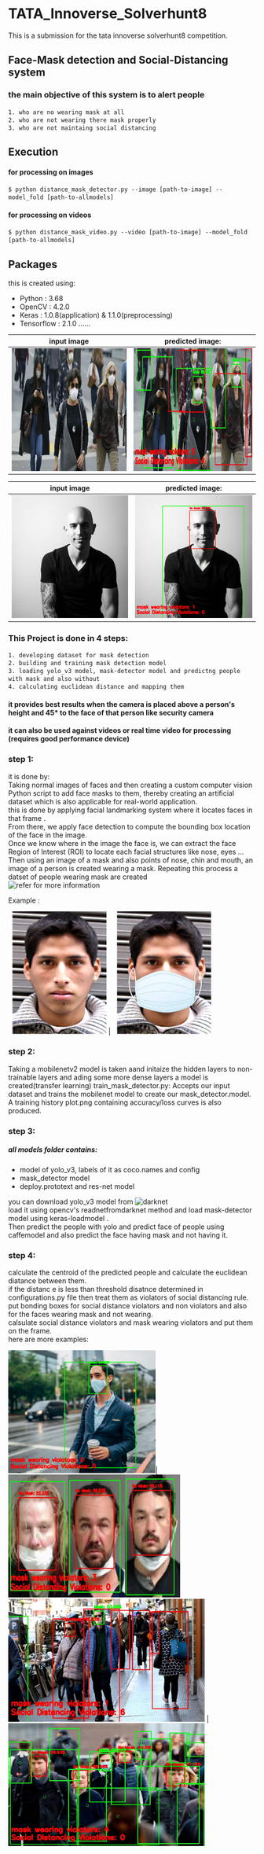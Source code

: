 # TATA_Innoverse_Solverhunt8
This is a submission for the tata innoverse solverhunt8 competition.

## Face-Mask detection and Social-Distancing system

  ### the main objective of this system is to alert people 
    1. who are no wearing mask at all
    2. who are not wearing there mask properly
    3. who are not maintaing social distancing

## Execution
#### for processing on images 
```
$ python distance_mask_detector.py --image [path-to-image] --model_fold [path-to-allmodels]
```    

#### for processing on videos 
```
$ python distance_mask_video.py --video [path-to-image] --model_fold [path-to-allmodels]
```  


## Packages
this is created using:                          
* Python : 3.68                          
* OpenCV : 4.2.0                       
* Keras : 1.0.8(application) & 1.1.0(preprocessing)                             
* Tensorflow : 2.1.0  ......
     
input image |predicted image:
----------------------------|----------------------------------------
<img src="https://github.com/yashasps/tata_innoverse_solverhunt8/blob/master/example_images/example_05.jpg" width=350 height=250>              |            <img src="https://github.com/yashasps/tata_innoverse_solverhunt8/blob/master/predicted_images/example_05_predicted.jpg" width=350 height=250 >

input image |predicted image:
----------------------------|----------------------------------------
<img src="https://github.com/yashasps/tata_innoverse_solverhunt8/blob/master/example_images/example_02.png" width=250 height=250>              |            <img src="https://github.com/yashasps/tata_innoverse_solverhunt8/blob/master/predicted_images/pred_example_02.png" width=250 height=250 >     
     
     
### This Project is done in 4 steps:                                        
    1. developing dataset for mask detection                                     
    2. building and training mask detection model                               
    3. loading yolo_v3 model, mask-detector model and predictng people with mask and also without                                 
    4. calculating euclidean distance and mapping them
    


#### it provides best results when the camera is placed above a person's height and 45* to the face of that person like security camera
#### it can also be used against videos or real time video for processing (requires good performance device)

   
### step 1:
it is  done by:                                         
  Taking normal images of faces and
  then creating a custom computer vision Python script to add face masks to them, thereby creating an artificial        dataset which is also applicable for real-world application.                                
  this is done by applying facial landmarking system where it locates faces in that frame .                          
  From there, we apply face detection to compute the bounding box location of the face in the image.                                
  Once we know where in the image the face is, we can extract the face Region of Interest (ROI) to locate each facial structures like nose, eyes ...                                                          
  Then using an image of a mask and also points of nose, chin and mouth, an image of a person is created wearing a mask. Repeating this process a datset of people wearing mask are created                             
  ![refer](https://github.com/prajnasb/observations) for more information
    
Example :

<img src="https://github.com/yashasps/tata_innoverse_solverhunt8/blob/master/training%20mask%20detector/dataset/without_mask/158.jpg" width=200 height=250>              |            <img src="https://github.com/yashasps/tata_innoverse_solverhunt8/blob/master/training%20mask%20detector/dataset/with_mask/158-with-mask.jpg" width=200 height=250 >

### step 2:
Taking a mobilenetv2 model is taken aand initaize the hidden layers to non-trainable layers and ading some more dense layers a model is created(transfer learning)
train_mask_detector.py: Accepts our input dataset and trains the mobilenet model to create our mask_detector.model. A training history plot.png containing accuracy/loss curves is also produced.

### step 3:
##### all models folder contains: 
* model of yolo_v3, labels of it as coco.names and config 
* mask_detector model
* deploy.prototext and res-net model                                                     


you can download yolo_v3 model from ![darknet](https://pjreddie.com/darknet/)                        
load it using opencv's readnetfromdarknet method and load mask-detector model using keras-loadmodel .                         
Then predict the people with yolo and predict face of people using caffemodel and also predict the face having mask and not having it.

### step 4:
calculate the centroid of the predicted people and calculate the euclidean diatance between them.            
if the distanc e is less than threshold disatnce determined in configurations.py file then treat them as violators of social distancing rule.                               
put bonding boxes for social distance violators and non violators and also for the faces wearing mask and not wearing.                                             
calsulate social distance violators and mask wearing violators and put them on the frame.                                    
here are more examples:

<img src="https://github.com/yashasps/tata_innoverse_solverhunt8/blob/master/predicted_images/example_01_predicted.png" width=300 height=250>| <img src="https://github.com/yashasps/tata_innoverse_solverhunt8/blob/master/predicted_images/images_predicted.jpg" width=350 height=250> 
<img src="https://github.com/yashasps/tata_innoverse_solverhunt8/blob/master/predicted_images/example_04_predicted.jpg" width=400 height=250> |
<img src="https://github.com/yashasps/tata_innoverse_solverhunt8/blob/master/predicted_images/pred_onemask.jpg" width=400 height=250>    
